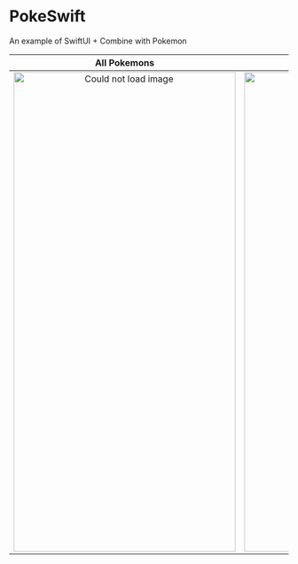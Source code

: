 # PokeSwift
An example of SwiftUI + Combine with Pokemon

| All Pokemons        | Detailed Pokemon  |
|:-----------------:|:---------------------:| 
|<img src= "https://user-images.githubusercontent.com/42418337/111408903-f8639880-86a3-11eb-91dc-66ae2d4399d7.png" width="400" height = "865" alt = "Could not load image">|<img src= "https://user-images.githubusercontent.com/42418337/111408991-192bee00-86a4-11eb-8b4b-63f97a27cb11.png" width="400" height = "865" alt = "Could not load image">|
